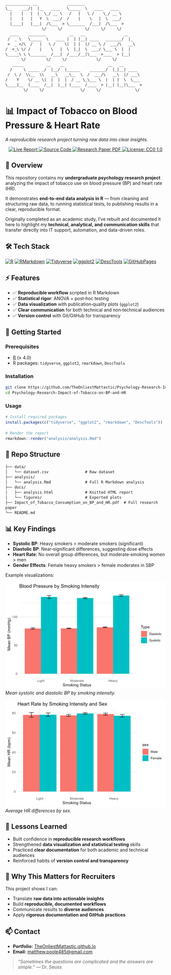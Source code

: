 ```
___________ __             ________                         
\__    ___/|  |__   ____   \_____  \   ____   ____          
  |    |   |  |  \_/ __ \   /   |   \ /    \_/ __ \         
  |    |   |   Y  \  ___/  /    |    \   |  \  ___/         
  |____|   |___|  /\___  > \_______  /___|  /\___  >        
                \/     \/          \/     \/     \/         
  ____    ________          __   __                 __      
 /  _ \   \_____  \   ____ |  | |__| ____   _______/  |_    
 >  _ </\  /   |   \ /    \|  | |  |/ __ \ /  ___/\   __\   
/  <_\ \/ /    |    \   |  \  |_|  \  ___/ \___ \  |  |     
\_____\ \ \_______  /___|  /____/__|\___  >____  > |__|     
       \/         \/     \/             \/     \/           
   _____          __    __                   __   __        
  /     \ _____ _/  |__/  |______    _______/  |_|__| ____  
 /  \ /  \\__  \\   __\   __\__  \  /  ___/\   __\  |/ ___\ 
/    Y    \/ __ \|  |  |  |  / __ \_\___ \  |  | |  \  \___ 
\____|__  (____  /__|  |__| (____  /____  > |__| |__|\___  >
        \/     \/                \/     \/               \/ 
```

# 📊 Impact of Tobacco on Blood Pressure & Heart Rate  
_A reproducible research project turning raw data into clear insights._

<p align="center">
  <a href="https://theonliestmattastic.github.io/Psychology-Research-Impact-of-Tobacco-on-BP-and-HR/" target="_blank">
    <img src="https://img.shields.io/badge/Live_Report-6272A4?style=for-the-badge&logo=githubpages&logoSize=auto&logoColor=BD93F9&labelColor=282A36" alt="Live Report">
  </a>
  <a href="https://github.com/TheOnliestMattastic/Psychology-Research-Impact-of-Tobacco-on-BP-and-HR" target="_blank">
    <img src="https://img.shields.io/badge/GitHub-Code-6272A4?style=for-the-badge&logo=github&logoColor=BD93F9&labelColor=282A36" alt="Source Code">
  </a>
  <a href="https://raw.githubusercontent.com/theonliestmattastic/Psychology-Research-Impact-of-Tobacco-on-BP-and-HR/main/Impact_of_Tobacco_Consumption_on_BP_and_HR.pdf" target="_blank">
    <img src="https://img.shields.io/badge/Research_Paper-PDF-6272A4?style=for-the-badge&labelColor=282A36" alt="Research Paper PDF">
  </a>
  <a href="https://creativecommons.org/publicdomain/zero/1.0/" target="_blank">
    <img src="https://img.shields.io/badge/License-CC0_1.0-6272A4?style=for-the-badge&logo=creative-commons&logoColor=BD93F9&labelColor=282A36" alt="License: CC0 1.0">
  </a>
</p>

## 📖 Overview
This repository contains my **undergraduate psychology research project** analyzing the impact of tobacco use on blood pressure (BP) and heart rate (HR).  

It demonstrates **end-to-end data analysis in R** — from cleaning and structuring raw data, to running statistical tests, to publishing results in a clear, reproducible format.  

Originally completed as an academic study, I’ve rebuilt and documented it here to highlight my **technical, analytical, and communication skills** that transfer directly into IT support, automation, and data-driven roles.

## 🛠️ Tech Stack
[![R](https://img.shields.io/badge/R-282A36?style=for-the-badge&logo=r&logoColor=BD93F9)](https://www.r-project.org/)
[![RMarkdown](https://img.shields.io/badge/R_Markdown-282A36?style=for-the-badge&logo=rstudioide&logoColor=BD93F9)](https://rmarkdown.rstudio.com/)
[![Tidyverse](https://img.shields.io/badge/Tidyverse-282A36?style=for-the-badge&logo=tidyverse&logoColor=BD93F9)](https://www.tidyverse.org/)
[![ggplot2](https://img.shields.io/badge/ggplot2-282A36?style=for-the-badge&logo=tidyverse&logoColor=BD93F9)](https://ggplot2.tidyverse.org/)
[![DescTools](https://img.shields.io/badge/DescTools-282A36?style=for-the-badge&logo=r&logoColor=BD93F9)](https://cran.r-project.org/web/packages/DescTools/index.html)
[![GitHubPages](https://img.shields.io/badge/Live_Report-6272A4?style=for-the-badge&logo=githubpages&logoSize=auto&logoColor=BD93F9&labelColor=282A36)](https://theonliestmattastic.github.io/Psychology-Research-Impact-of-Tobacco-on-BP-and-HR/)

## ⚡ Features
- ✅ **Reproducible workflow** scripted in R Markdown  
- ✅ **Statistical rigor**: ANOVA + post‑hoc testing  
- ✅ **Data visualization** with publication‑quality plots (`ggplot2`)  
- ✅ **Clear communication** for both technical and non‑technical audiences  
- ✅ **Version control** with Git/GitHub for transparency  

## 🚀 Getting Started
### Prerequisites
- [R](https://www.r-project.org/) (≥ 4.0)  
- R packages: `tidyverse`, `ggplot2`, `rmarkdown`, `DescTools`  

### Installation
```bash
git clone https://github.com/TheOnliestMattastic/Psychology-Research-Impact-of-Tobacco-on-BP-and-HR.git
cd Psychology-Research-Impact-of-Tobacco-on-BP-and-HR
```

### Usage
```r
# Install required packages
install.packages(c("tidyverse", "ggplot2", "rmarkdown", "DescTools"))

# Render the report
rmarkdown::render("analysis/analysis.Rmd")
```

## 📂 Repo Structure
```plaintext
├── data/
│   └── dataset.csv                # Raw dataset
├── analysis/
│   └── analysis.Rmd               # Full R Markdown analysis
├── docs/
│   ├── analysis.html              # Knitted HTML report
│   └── figures/                   # Exported plots
├── Impact_of_Tobacco_Consumption_on_BP_and_HR.pdf  # Full research paper
└── README.md
```

## 📊 Key Findings
- **Systolic BP**: Heavy smokers > moderate smokers (significant)  
- **Diastolic BP**: Near‑significant differences, suggesting dose effects  
- **Heart Rate**: No overall group differences, but moderate‑smoking women > men  
- **Gender Effects**: Female heavy smokers > female moderates in SBP  

Example visualizations:  

![Blood Pressure by Smoking Status](docs/figures/bp_by_status.png)  
*Mean systolic and diastolic BP by smoking intensity.*  

![Heart Rate by Sex](docs/figures/hr_by_sex.png)  
*Average HR differences by sex.*  

## 🧩 Lessons Learned
- Built confidence in **reproducible research workflows**  
- Strengthened **data visualization and statistical testing** skills  
- Practiced **clear documentation** for both academic and technical audiences  
- Reinforced habits of **version control and transparency**  

## 🎯 Why This Matters for Recruiters
This project shows I can:  
- Translate **raw data into actionable insights**  
- Build **reproducible, documented workflows**  
- Communicate results to **diverse audiences**  
- Apply **rigorous documentation and GitHub practices**  

## 📫 Contact
- **Portfolio:** [TheOnliestMattastic.github.io](https://theonliestmattastic.github.io/)  
- **Email:** [matthew.poole485@gmail.com](mailto:matthew.poole485@gmail.com)  

> _“Sometimes the questions are complicated and the answers are simple.”_ — Dr. Seuss